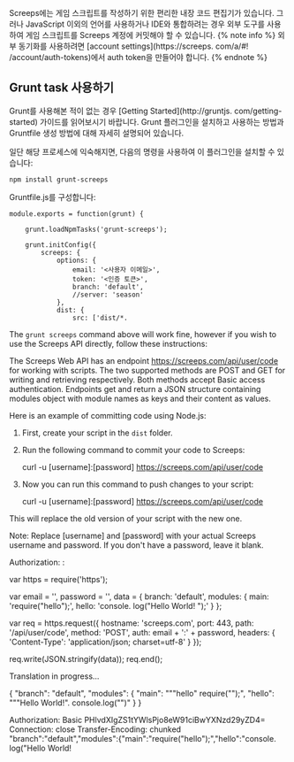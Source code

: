 Screeps에는 게임 스크립트를 작성하기 위한 편리한 내장 코드 편집기가 있습니다. 그러나 JavaScript 이외의 언어를 사용하거나 IDE와 통합하려는 경우 외부 도구를 사용하여 게임 스크립트를 Screeps 계정에 커밋해야 할 수 있습니다.
{% note info %}
외부 동기화를 사용하려면 [account settings](https://screeps. com/a/#! /account/auth-tokens)에서 auth token을 만들어야 합니다.
{% endnote %}

## Grunt task 사용하기

Grunt를 사용해본 적이 없는 경우 [Getting Started](http://gruntjs. com/getting-started) 가이드를 읽어보시기 바랍니다. Grunt 플러그인을 설치하고 사용하는 방법과 Gruntfile 생성 방법에 대해 자세히 설명되어 있습니다.

일단 해당 프로세스에 익숙해지면, 다음의 명령을 사용하여 이 플러그인을 설치할 수 있습니다:

    npm install grunt-screeps

Gruntfile.js를 구성합니다:

    module.exports = function(grunt) {

        grunt.loadNpmTasks('grunt-screeps');
        
        grunt.initConfig({
            screeps: {
                options: {
                    email: '<사용자 이메일>',
                    token: '<인증 토큰>',
                    branch: 'default',
                    //server: 'season'
                },
                dist: {
                    src: ['dist/*.

The `grunt screeps` command above will work fine, however if you wish to use the Screeps API directly, follow these instructions:

The Screeps Web API has an endpoint https://screeps.com/api/user/code for working with scripts. The two supported methods are POST and GET for writing and retrieving respectively. Both methods accept Basic access authentication. Endpoints get and return a JSON structure containing modules object with module names as keys and their content as values.

Here is an example of committing code using Node.js:

1. First, create your script in the `dist` folder.
2. Run the following command to commit your code to Screeps:

    curl -u [username]:[password] https://screeps.com/api/user/code

3. Now you can run this command to push changes to your script:

    curl -u [username]:[password] https://screeps.com/api/user/code

This will replace the old version of your script with the new one. 

Note: Replace [username] and [password] with your actual Screeps username and password. If you don't have a password, leave it blank.

Authorization: <your email>:<your password>

var https = require('https');

var email = '<your e-mail>',
    password = '<your password>',
    data = {
        branch: 'default',
        modules: {
            main: 'require("hello");',
            hello: 'console. log("Hello World! ");'
        }
    };

var req = https.request({
    hostname: 'screeps.com',
    port: 443,
    path: '/api/user/code',
    method: 'POST',
    auth: email + ':' + password,
    headers: {
        'Content-Type': 'application/json; charset=utf-8'
    }
});

req.write(JSON.stringify(data));
req.end();

Translation in progress...

{
    "branch": "default",
    "modules": {
        "main": "\""hello\" require(\"");",
        "hello": "\""Hello World!\". console.log(\"\")"
}
}

Authorization: Basic PHlvdXIgZS1tYWlsPjo8eW91ciBwYXNzd29yZD4=
Connection: close
Transfer-Encoding: chunked
"branch":"default","modules":{"main":"require(\"hello\");","hello":"console. log(\"Hello World!